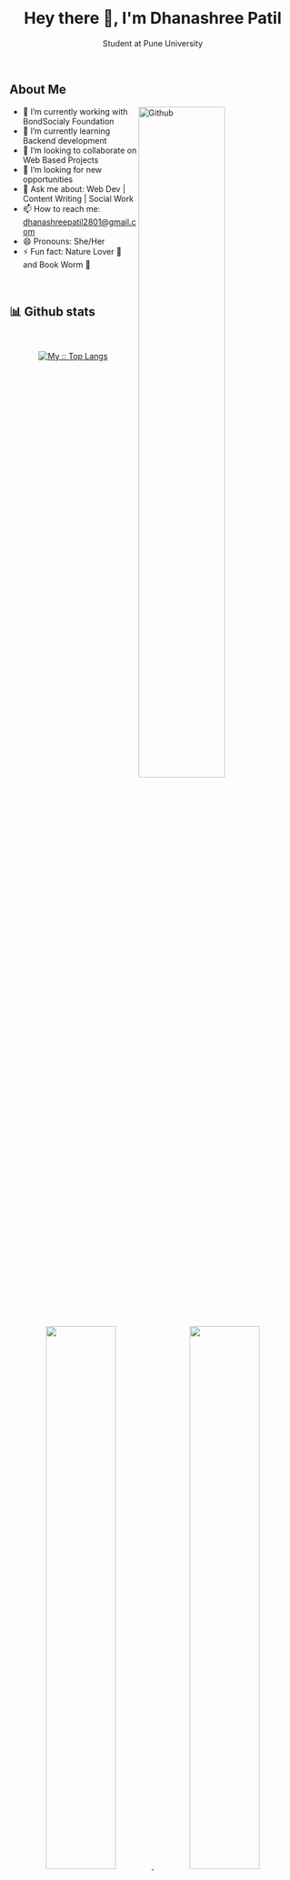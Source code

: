 <br >
<h1 align="center">Hey there 👋, I'm Dhanashree Patil</h1>
<p align="center">Student at Pune University</p>

<br >
<h2>About Me</h2>

<img width="55%" align="right" alt="Github" src="https://raw.githubusercontent.com/onimur/.github/master/.resources/git-header.svg" />

- 🔭 I’m currently working with BondSocialy Foundation
- 🌱 I’m currently learning Backend development
- 👯 I’m looking to collaborate on Web Based Projects
- 🤔 I’m looking for new opportunities
- 💬 Ask me about: Web Dev | Content Writing | Social Work
- 📫 How to reach me: dhanashreepatil2801@gmail.com
- 😄 Pronouns: She/Her
- ⚡ Fun fact: Nature Lover 🌱 and Book Worm 📖

<br>
 <h2> 📊 Github stats </h2>
      <br/>
        <p align="center">
          <a href="https://github.com/dhanashreepatil2801/">
          <img src="https://github-readme-stats.vercel.app/api/top-langs/?username=dhanashreepatil2801&langs_count=6&theme=jolly&layout=compact&hide_border=true" alt="My :: Top Langs" /></a>
        </p>
        <p align="center">
          <a href="https://github.com/dhanashreepatil2801/">
          <img width="49.5%" src="https://github-readme-stats.vercel.app/api?username=dhanashreepatil2801&show_icons=true&theme=jolly&hide_border=true" />
          <img width="49.5%" src="https://github-readme-streak-stats.herokuapp.com/?user=dhanashreepatil2801&theme=jolly&hide_border=true" />
          </a>
       </p>

<br>
<h2> Languages and Tools</h2>
<br>

![](https://img.shields.io/badge/CPP-6195cb?style=for-the-badge&logo=cplusplus&logoColor=white)
![](https://img.shields.io/badge/HTML-f4470b?style=for-the-badge&logo=html5&logoColor=white)
![](https://img.shields.io/badge/CSS-2060aa?style=for-the-badge&logo=css3&logoColor=white)
![](https://img.shields.io/badge/JavaScript-F7DF1E?style=for-the-badge&logo=javascript&logoColor=white)
![](https://img.shields.io/badge/Python-f7c941?style=for-the-badge&logo=python&logoColor=white)
![](https://img.shields.io/badge/PHP-777bb3?style=for-the-badge&logo=php&logoColor=white)

![](https://img.shields.io/badge/React-20232A?style=for-the-badge&logo=react&logoColor=61DAFB)
![](https://img.shields.io/badge/Mysql-00718b?style=for-the-badge&logo=mysql&logoColor=white)
![](https://img.shields.io/badge/GithubPages-black?style=for-the-badge&logo=github&logoColor=white)
![](https://img.shields.io/badge/VsCode-777bb3?style=for-the-badge&logo=visualstudiocode&logoColor=white)
![](https://img.shields.io/badge/Wordpress-615ea1?style=for-the-badge&logo=wordpress&logoColor=white)
![](https://img.shields.io/badge/Bootstrap-7544ca?style=for-the-badge&logo=bootstrap&logoColor=white)


<!--
**dhanashreepatil2801/dhanashreepatil2801** is a ✨ _special_ ✨ repository because its `README.md` (this file) appears on your GitHub profile.
-->
